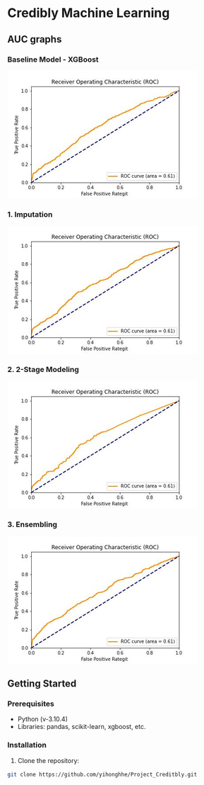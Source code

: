 # Credibly Machine Learning

## AUC graphs

### **Baseline Model - XGBoost**

![Baseline Model Image](./images/baseline_result.jpg)

### 1. Imputation

![Imputation Image](./images/imputation_result.jpg)

### 2. 2-Stage Modeling

![2-Stage Modeling Image](./images/2_stage_modeling_result.jpg)

### 3. Ensembling

![Ensembling Image](./images/ensembling.jpg)


## Getting Started

### Prerequisites

- Python (v-3.10.4)
- Libraries: pandas, scikit-learn, xgboost, etc.

### Installation

1. Clone the repository:
```bash
git clone https://github.com/yihonghhe/Project_Creditbly.git
